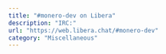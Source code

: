 ```yaml
---
title: "#monero-dev on Libera"
description: "IRC:"
url: "https://web.libera.chat/#monero-dev"
category: "Miscellaneous"
---
```

